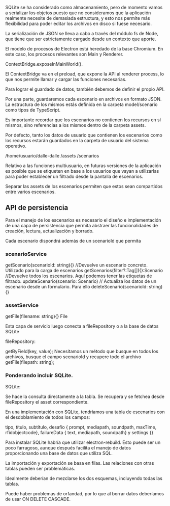SQLite se ha considerado como almacenamiento, pero de momento vamos a serializar los objetos puesto que no consideramos que la aplicación realmente necesite de demasiada estructura, y esto nos permite más flexibilidad para poder editar los archivos en disco si fuese necesario.


La serialización de JSON se lleva a cabo a través del módulo fs de Node, que tiene que ser estrictamente cargado desde un contexto que aporte.

El modelo de procesos de Electron está heredado de la base Chromium. En este caso, los procesos relevantes son Main y Renderer.

ContextBridge.exposeInMainWorld().

El ContextBridge va en el preload, que expone la API al renderer process, lo que nos permite llamar y cargar las funciones necesarias. 

Para lograr el guardado de datos, también debemos de definir el propio API.

Por una parte, guardaremos cada escenario en archivos en formato JSON. La estructura de los mismos estás definida en la carpeta model/scenario como tipos de TypeScript. 

Es importante recordar que los escenarios no contienen los recursos en sí mismos, sino referencias a los mismos dentro de la carpeta assets.

Por defecto, tanto los datos de usuario que contienen los escenarios como los recursos estarán guardados en la carpeta de usuario del sistema operativo. 

/home/usuario/dalle-dalle
    /assets
    /scenarios

Relativo a las funciones multiusuario, en futuras versiones de la aplicación es posible que se etiqueten en base a los usuarios que vayan a utilizarlas para poder establecer un filtrado desde la pantalla de escenarios.

Separar las assets de los escenarios permiten que estos sean compartidos entre varios escenarios.

## API de persistencia

Para el manejo de los escenarios es necesario el diseño e implementación de una capa de persistencia que permita abstraer las funcionalidades de creación, lectura, actualización y borrado.

Cada escenario dispondrá además de un scenarioId que permita

### scenarioService


getScenario(scenarioId: string){} //Devuelve un escenario concreto. Utilizado para la carga de escenarios
getScenarios(filter?:Tag[]){}:Scenario 
//Devuelve todos los escenarios. Aquí podemos tener las etiquetas de filtrado.
updateScenario(scenario: Scenario) // Actualiza los datos de un escenario desde un formulario. Para ello
deleteScenario(scenarioId: string){}

### assetService

getFile(filename: string){} File


Esta capa de servicio luego conecta a fileRepository o a la base de datos SQLite


fileRepository: 

getByField(key, value);
    Necesitamos un método que busque en todos los archivos, busque el campo scenarioId y recupere todo el archivo
getFile(filepath: string);

### Ponderando incluir SQLite.

SQLite: 

Se hace la consulta directamente a la tabla. Se recupera y se fetchea desde fileRepository el asset correspondiente.

En una implementación con SQLite, tendríamos una tabla de escenarios con el desdoblamiento de todos los campos: 

tipo, título, subtítulo, desafío { prompt, mediapath, soundpath, maxTime, rfidobjectcode}, failureData { text, mediapath, soundpath} y settings {}


Para instalar SQLite habría que utilizar electron-rebuild. Esto puede ser un poco farragoso, aunque después facilita el manejo de datos proporcionando una base de datos que utiliza SQL.

La importación y exportación se basa en filas. Las relaciones con otras tablas pueden ser problemáticas.

Idealmente deberían de mezclarse los dos esquemas, incluyendo todas las tablas. 

Puede haber problemas de orfandad, por lo que al borrar datos deberíamos de usar ON DELETE CASCADE.

